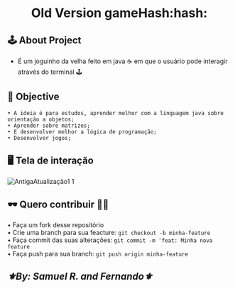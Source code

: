 <h1 align="center">Old Version gameHash:hash:</h1>

## 	:joystick: About Project 
- É um joguinho da velha feito em java :coffee: em que o usuário pode interagir através do terminal :joystick: 
##  :dart: Objective 
```
• A ideia é para estudos, aprender melhor com a linguagem java sobre orientação a objetos; 
• Aprender sobre matrizes;
• E desenvolver melhor a lógica de programação;
• Desenvolver jogos;
```
## :desktop_computer: Tela de interação
![AntigaAtualização1 1](https://user-images.githubusercontent.com/86389730/193420686-1573043e-875c-44ac-be02-3f85863c075e.png)
## :dark_sunglasses: Quero contribuir :moyai::wine_glass:<br>
• Faça um fork desse repositório <br>
• Crie uma branch para sua feacture: ```git checkout -b minha-feature``` <br>
• Faça commit das suas alterações: ```git commit -m 'feat: Minha nova feature``` <br>
• Faça push para sua branch: ```git push origin minha-feature``` <br>

## <i>:fleur_de_lis:By: Samuel R.  and  Fernando:fleur_de_lis:<i>


